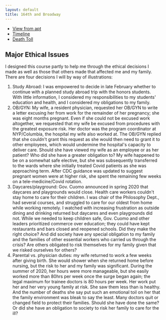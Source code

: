 ```yaml
---
layout: default
title: 164th and Broadway
---
```


+ [View from apt](aptview)
+ [Timeline](chart.jpeg)
+ [Death Toll](deathtoll.jpeg)

## Major Ethical Issues
I designed this course partly to help me through the ethical decisions I made as well as those that others made that affected me and my family. There are four decisions I will by way of illustrations: 

1. Study Abroad: I was empowered to decide in late February whether to continue with a planned study abroad trip with the honors students. With little information, I considered my responsibilities to my students' education and health, and I considered my obligations to my family. 
2. OB/GYN: My wife, a resident physician, requested her OB/GYN to write a letter excusing her from work for the remainder of her pregnancy; she was eight months pregnant. Even if she could not be excused work altogether, we requested that my wife be excused from procedures with the greatest exposure risk. Her doctor was the program coordinator at NYP/Columbia, the hospital my wife also worked at. The OB/GYN replied that she couldn't grant this request as she would then need to grant it to other employees, which would undermine the hospital's capacity to deliver care. Should she have viewed my wife as an employee or as her patient? Who did she have a greater obligation to? My wife happened to be on a somewhat safe elective, but she was subsequently transferred to the wards where she initially treated Covid patients as she was approaching term. After CDC guidance was updated to suggest pregnant women were at higher risk, she spent the remaining few weeks on a tele-medicine/Covid rotation.
3. Daycares/playground: Gov. Cuomo announced in spring 2020 that daycares and playgrounds would close. Health care workers couldn't stay home to care for their children. I was chair of the Philosophy Dept., had several courses, and struggled to care for our oldest from home while working remotely. I watched with increasing frustration as outside dining and drinking returned but daycares and even playgrounds did not. While we needed to keep children safe, Gov. Cuomo and other leaders prioritized commerce over education; they could have kept restaurants and bars closed and reopened schools. Did they make the right choice? And did society have any special obligation to my family and the families of other essential workers who carried us through the crisis? Are others obligated to risk themselves for my family given that we risked ourselves for others? 
4. Parental vs. physician duties: my wife returned to work a few weeks after giving birth. She would shower when she returned home before nursing, but the risk to her and my family was significant. During the summer of 2020, her hours were more manageable, but she easily worked more than 80hrs per week once the surge began again; the legal maximum for trainee doctors is 80 hours per week. Her work put her and her very young family at risk. She saw them less than is healthy. And the number of deaths she say put such an emotional toil on her that the family environment was bleak to say the least. Many doctors quit or changed field to protect their families. Should she have done the same? Or did she have an obligation to society to risk her family to care for the ill? 